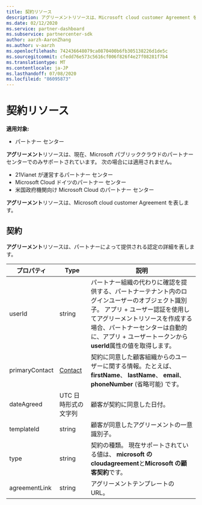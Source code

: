 ```yaml
---
title: 契約リソース
description: アグリーメントリソースは、Microsoft cloud customer Agreement を表します。
ms.date: 02/12/2020
ms.service: partner-dashboard
ms.subservice: partnercenter-sdk
author: aarzh-AaronZhang
ms.author: v-aarzh
ms.openlocfilehash: 742436648079ca0870400b6fb305138226d1de5c
ms.sourcegitcommit: cfedd76e573c5616cf006f826f4e27f08281f7b4
ms.translationtype: MT
ms.contentlocale: ja-JP
ms.lasthandoff: 07/08/2020
ms.locfileid: "86095873"
---
```

# <a name="agreement-resources"></a>契約リソース

**適用対象:**

- パートナー センター

**アグリーメント**リソースは、現在、Microsoft パブリッククラウドのパートナーセンターでのみサポートされています。 次の場合には適用されません。

- 21Vianet が運営するパートナー センター
- Microsoft Cloud ドイツのパートナー センター
- 米国政府機関向け Microsoft Cloud のパートナー センター

**アグリーメント**リソースは、Microsoft cloud customer Agreement を表します。

## <a name="agreement"></a>契約

**アグリーメント**リソースは、パートナーによって提供される認定の詳細を表します。

| プロパティ       | Type   | 説明                                                                                               |
|----------------|--------|-----------------------------------------------------------------------------------------------------------|
| userId         | string                         | パートナー組織の代わりに確認を提供する、パートナーテナント内のログインユーザーのオブジェクト識別子。 アプリ + ユーザー認証を使用してアグリーメントリソースを作成する場合、パートナーセンターは自動的に、アプリ + ユーザートークンから**userId**属性の値を取得します。                                                                             |
| primaryContact | [Contact](./utility-resources.md#contact) | 契約に同意した顧客組織からのユーザーに関する情報。たとえば、 **firstName**、 **lastName**、 **email**、 **phoneNumber** (省略可能) です。 |
| dateAgreed     | UTC 日時形式の文字列 | 顧客が契約に同意した日付。                                 |
| templateId     |string                          | 顧客が同意したアグリーメントの一意識別子。 |
| type           |string                          | 契約の種類。 現在サポートされている値は、 **microsoft の cloudagreement**と**Microsoft の顧客契約**です。|
| agreementLink  | string                         | アグリーメントテンプレートの URL。                                                    |
